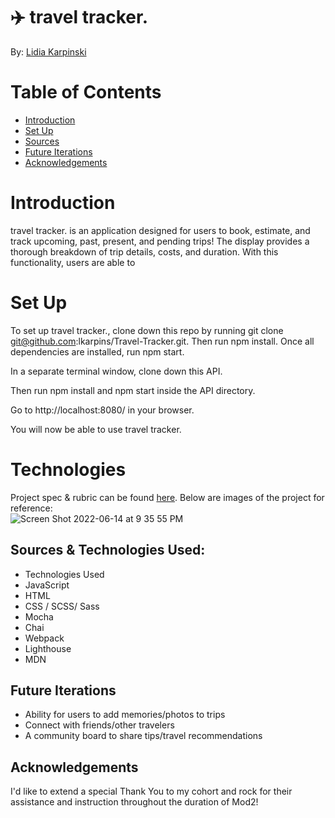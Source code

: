 # ✈️ travel tracker.
By: [Lidia Karpinski](www.linkedin.com/in/lidia-karpinski)

# Table of Contents
* [Introduction](https://github.com/lkarpins/Travel-Tracker/edit/main/README.md#introduction)
* [Set Up](https://github.com/lkarpins/Travel-Tracker/edit/main/README.md#technologies)
* [Sources](https://github.com/lkarpins/Travel-Tracker/edit/main/README.md#sources--technologies-used)
* [Future Iterations](https://github.com/lkarpins/Travel-Tracker/edit/main/README.md#future-iterations) 
* [Acknowledgements](https://github.com/lkarpins/Travel-Tracker/edit/main/README.md#acknowledgements)

# Introduction
travel tracker. is an application designed for users to book, estimate, and track upcoming, past, present, and pending trips! The display provides a thorough breakdown of trip details, costs, and duration. With this functionality, users are able to 

# Set Up
To set up travel tracker., clone down this repo by running git clone git@github.com:lkarpins/Travel-Tracker.git. Then run npm install. Once all dependencies are installed, run npm start.

In a separate terminal window, clone down this API.

Then run npm install and npm start inside the API directory.

Go to http://localhost:8080/ in your browser.

You will now be able to use travel tracker.

# Technologies
Project spec & rubric can be found [here](https://frontend.turing.edu/projects/travel-tracker.html). Below are images of the project for reference:  
![Screen Shot 2022-06-14 at 9 35 55 PM](https://user-images.githubusercontent.com/99596577/173721881-86bb0562-fec7-45b2-bd40-29a9dad1bedb.png)


## Sources & Technologies Used:
* Technologies Used
* JavaScript
* HTML
* CSS / SCSS/ Sass
* Mocha
* Chai
* Webpack
* Lighthouse
* MDN


## Future Iterations

* Ability for users to add memories/photos to trips
* Connect with friends/other travelers
* A community board to share tips/travel recommendations

## Acknowledgements

I'd like to extend a special Thank You to my cohort and rock for their assistance and instruction throughout the duration of Mod2! 
